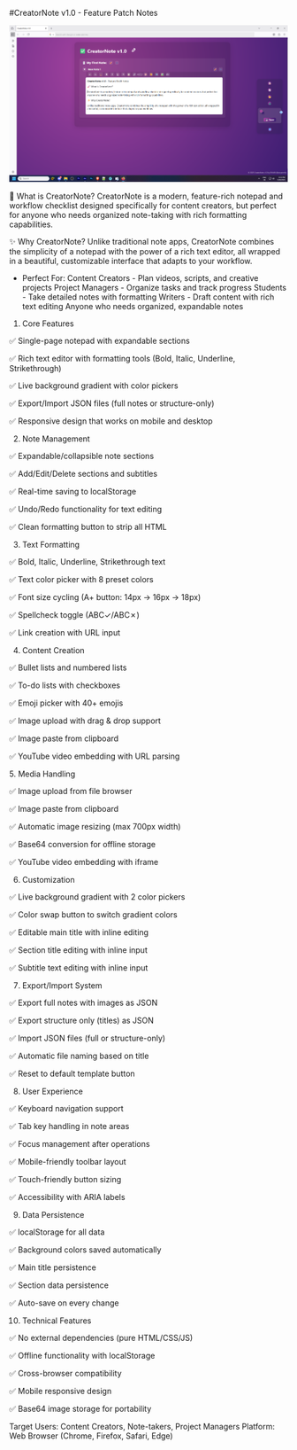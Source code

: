 



#CreatorNote v1.0 - Feature Patch Notes

![Screenshot](https://github.com/aissamnfo/CreatorNote/blob/main/Screenshot%202025-07-20%20204435.png)

🚀 What is CreatorNote?
CreatorNote is a modern, feature-rich notepad and workflow checklist designed specifically for content creators,
but perfect for anyone who needs organized note-taking with rich formatting capabilities.

✨ Why CreatorNote?
Unlike traditional note apps, CreatorNote combines the simplicity of a notepad with the power of a rich text editor,
all wrapped in a beautiful, customizable interface that adapts to your workflow.

- Perfect For:
Content Creators - Plan videos, scripts, and creative projects
Project Managers - Organize tasks and track progress
Students - Take detailed notes with formatting
Writers - Draft content with rich text editing
Anyone who needs organized, expandable notes

1. Core Features

✅ Single-page notepad with expandable sections

✅ Rich text editor with formatting tools (Bold, Italic, Underline, Strikethrough)

✅ Live background gradient with color pickers

✅ Export/Import JSON files (full notes or structure-only)

✅ Responsive design that works on mobile and desktop


2. Note Management
   
✅ Expandable/collapsible note sections

✅ Add/Edit/Delete sections and subtitles

✅ Real-time saving to localStorage

✅ Undo/Redo functionality for text editing

✅ Clean formatting button to strip all HTML


3. Text Formatting
   
✅ Bold, Italic, Underline, Strikethrough text

✅ Text color picker with 8 preset colors

✅ Font size cycling (A+ button: 14px → 16px → 18px)

✅ Spellcheck toggle (ABC✓/ABC✗)

✅ Link creation with URL input

4. Content Creation
   
✅ Bullet lists and numbered lists

✅ To-do lists with checkboxes

✅ Emoji picker with 40+ emojis

✅ Image upload with drag & drop support

✅ Image paste from clipboard

✅ YouTube video embedding with URL parsing

5.️ Media Handling

✅ Image upload from file browser

✅ Image paste from clipboard

✅ Automatic image resizing (max 700px width)

✅ Base64 conversion for offline storage

✅ YouTube video embedding with iframe

6. Customization
   
✅ Live background gradient with 2 color pickers

✅ Color swap button to switch gradient colors

✅ Editable main title with inline editing

✅ Section title editing with inline input

✅ Subtitle text editing with inline input

7. Export/Import System
   
✅ Export full notes with images as JSON

✅ Export structure only (titles) as JSON

✅ Import JSON files (full or structure-only)

✅ Automatic file naming based on title

✅ Reset to default template button

8. User Experience
    
✅ Keyboard navigation support

✅ Tab key handling in note areas

✅ Focus management after operations

✅ Mobile-friendly toolbar layout

✅ Touch-friendly button sizing

✅ Accessibility with ARIA labels

9. Data Persistence
    
✅ localStorage for all data

✅ Background colors saved automatically

✅ Main title persistence

✅ Section data persistence

✅ Auto-save on every change

10. Technical Features
    
✅ No external dependencies (pure HTML/CSS/JS)

✅ Offline functionality with localStorage

✅ Cross-browser compatibility

✅ Mobile responsive design

✅ Base64 image storage for portability


Target Users: Content Creators, Note-takers, Project Managers
Platform: Web Browser (Chrome, Firefox, Safari, Edge)
